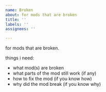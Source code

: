 ```yaml
---
name: Broken
about: for mods that are broken
title: ''
labels: ''
assignees: ''

---
```


for mods that are broken.

things i need:
- what mod(s) are broken
- what parts of the mod still work (if any)
- how to fix the mod (if you know how)
- why did the mod break (if you know why)
